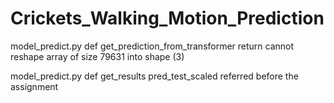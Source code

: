 # Crickets_Walking_Motion_Prediction

model_predict.py
    def get_prediction_from_transformer
    return
    cannot reshape array of size 79631 into shape (3)

model_predict.py
    def get_results
    pred_test_scaled referred before the assignment
